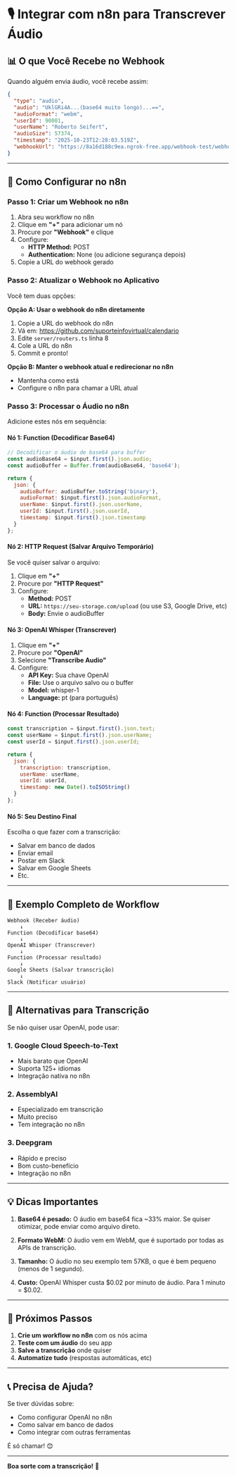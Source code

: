 # 🎙️ Integrar com n8n para Transcrever Áudio

## 📊 O que Você Recebe no Webhook

Quando alguém envia áudio, você recebe assim:

```json
{
  "type": "audio",
  "audio": "UklGRi4A...(base64 muito longo)...==",
  "audioFormat": "webm",
  "userId": 90001,
  "userName": "Roberto Seifert",
  "audioSize": 57374,
  "timestamp": "2025-10-23T12:28:03.519Z",
  "webhookUrl": "https://8a16d188c9ea.ngrok-free.app/webhook-test/webhook"
}
```

---

## 🔧 Como Configurar no n8n

### Passo 1: Criar um Webhook no n8n

1. Abra seu workflow no n8n
2. Clique em **"+"** para adicionar um nó
3. Procure por **"Webhook"** e clique
4. Configure:
   - **HTTP Method:** POST
   - **Authentication:** None (ou adicione segurança depois)
5. Copie a URL do webhook gerado

### Passo 2: Atualizar o Webhook no Aplicativo

Você tem duas opções:

**Opção A: Usar o webhook do n8n diretamente**
1. Copie a URL do webhook do n8n
2. Vá em: https://github.com/suporteinfovirtual/calendario
3. Edite `server/routers.ts` linha 8
4. Cole a URL do n8n
5. Commit e pronto!

**Opção B: Manter o webhook atual e redirecionar no n8n**
- Mantenha como está
- Configure o n8n para chamar a URL atual

### Passo 3: Processar o Áudio no n8n

Adicione estes nós em sequência:

#### Nó 1: **Function** (Decodificar Base64)

```javascript
// Decodificar o áudio de base64 para buffer
const audioBase64 = $input.first().json.audio;
const audioBuffer = Buffer.from(audioBase64, 'base64');

return {
  json: {
    audioBuffer: audioBuffer.toString('binary'),
    audioFormat: $input.first().json.audioFormat,
    userName: $input.first().json.userName,
    userId: $input.first().json.userId,
    timestamp: $input.first().json.timestamp
  }
};
```

#### Nó 2: **HTTP Request** (Salvar Arquivo Temporário)

Se você quiser salvar o arquivo:

1. Clique em **"+"**
2. Procure por **"HTTP Request"**
3. Configure:
   - **Method:** POST
   - **URL:** `https://seu-storage.com/upload` (ou use S3, Google Drive, etc)
   - **Body:** Envie o audioBuffer

#### Nó 3: **OpenAI Whisper** (Transcrever)

1. Clique em **"+"**
2. Procure por **"OpenAI"**
3. Selecione **"Transcribe Audio"**
4. Configure:
   - **API Key:** Sua chave OpenAI
   - **File:** Use o arquivo salvo ou o buffer
   - **Model:** whisper-1
   - **Language:** pt (para português)

#### Nó 4: **Function** (Processar Resultado)

```javascript
const transcription = $input.first().json.text;
const userName = $input.first().json.userName;
const userId = $input.first().json.userId;

return {
  json: {
    transcription: transcription,
    userName: userName,
    userId: userId,
    timestamp: new Date().toISOString()
  }
};
```

#### Nó 5: **Seu Destino Final**

Escolha o que fazer com a transcrição:
- Salvar em banco de dados
- Enviar email
- Postar em Slack
- Salvar em Google Sheets
- Etc.

---

## 📝 Exemplo Completo de Workflow

```
Webhook (Receber áudio)
    ↓
Function (Decodificar base64)
    ↓
OpenAI Whisper (Transcrever)
    ↓
Function (Processar resultado)
    ↓
Google Sheets (Salvar transcrição)
    ↓
Slack (Notificar usuário)
```

---

## 🔑 Alternativas para Transcrição

Se não quiser usar OpenAI, pode usar:

### 1. **Google Cloud Speech-to-Text**
- Mais barato que OpenAI
- Suporta 125+ idiomas
- Integração nativa no n8n

### 2. **AssemblyAI**
- Especializado em transcrição
- Muito preciso
- Tem integração no n8n

### 3. **Deepgram**
- Rápido e preciso
- Bom custo-benefício
- Integração no n8n

---

## 💡 Dicas Importantes

1. **Base64 é pesado:** O áudio em base64 fica ~33% maior. Se quiser otimizar, pode enviar como arquivo direto.

2. **Formato WebM:** O áudio vem em WebM, que é suportado por todas as APIs de transcrição.

3. **Tamanho:** O áudio no seu exemplo tem 57KB, o que é bem pequeno (menos de 1 segundo).

4. **Custo:** OpenAI Whisper custa $0.02 por minuto de áudio. Para 1 minuto = $0.02.

---

## 🚀 Próximos Passos

1. **Crie um workflow no n8n** com os nós acima
2. **Teste com um áudio** do seu app
3. **Salve a transcrição** onde quiser
4. **Automatize tudo** (respostas automáticas, etc)

---

## 📞 Precisa de Ajuda?

Se tiver dúvidas sobre:
- Como configurar OpenAI no n8n
- Como salvar em banco de dados
- Como integrar com outras ferramentas

É só chamar! 😊

---

**Boa sorte com a transcrição!** 🎉

